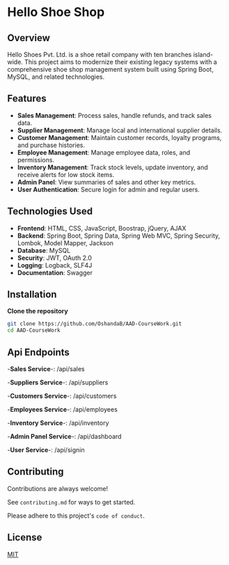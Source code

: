 # Hello Shoe Shop

## Overview
Hello Shoes Pvt. Ltd. is a shoe retail company with ten branches island-wide. This project aims to modernize their existing legacy systems with a comprehensive shoe shop management system built using Spring Boot, MySQL, and related technologies.

## Features
- **Sales Management**: Process sales, handle refunds, and track sales data.
- **Supplier Management**: Manage local and international supplier details.
- **Customer Management**: Maintain customer records, loyalty programs, and purchase histories.
- **Employee Management**: Manage employee data, roles, and permissions.
- **Inventory Management**: Track stock levels, update inventory, and receive alerts for low stock items.
- **Admin Panel**: View summaries of sales and other key metrics.
- **User Authentication**: Secure login for admin and regular users.

## Technologies Used
- **Frontend**: HTML, CSS, JavaScript, Boostrap, jQuery, AJAX
- **Backend**: Spring Boot, Spring Data, Spring Web MVC, Spring Security, Lombok, Model Mapper, Jackson
- **Database**: MySQL
- **Security**: JWT, OAuth 2.0
- **Logging**: Logback, SLF4J
- **Documentation**: Swagger
## Installation
**Clone the repository**
   ```bash
   git clone https://github.com/OshandaB/AAD-CourseWork.git
   cd AAD-CourseWork
```


    
## Api Endpoints

-**Sales Service**-: /api/sales

-**Suppliers Service**-: /api/suppliers

-**Customers Service**-: /api/customers

-**Employees Service**-: /api/employees

-**Inventory Service**-: /api/inventory

-**Admin Panel Service**-: /api/dashboard

-**User Service**-: /api/signin


## Contributing

Contributions are always welcome!

See `contributing.md` for ways to get started.

Please adhere to this project's `code of conduct`.




## License

[MIT](https://choosealicense.com/licenses/mit/)

